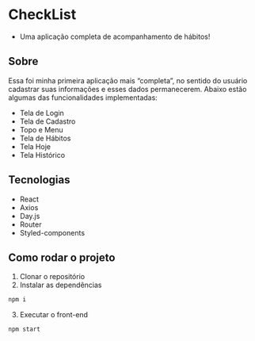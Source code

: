 # CheckList

-  Uma aplicação completa de acompanhamento de hábitos! 

## Sobre

Essa foi minha primeira aplicação mais “completa”, no sentido do usuário cadastrar suas informações e esses dados permanecerem. Abaixo estão algumas das funcionalidades implementadas:

- Tela de Login
- Tela de Cadastro
- Topo e Menu
- Tela de Hábitos
- Tela Hoje
- Tela Histórico

## Tecnologias 

- React
- Axios
- Day.js
- Router
- Styled-components


## Como rodar o projeto

1. Clonar o repositório
2. Instalar as dependências
```bash
npm i
```
3. Executar o front-end
```bash
npm start
```